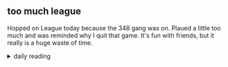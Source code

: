 ## too much league

Hopped on League today because the 348 gang was on. Plaued a little too much and was reminded why I quit that game. It's fun with friends, but it really is a huge waste of time.

<details markdown="1">
<summary>daily reading</summary>

| {{ page.date | date: "%B %-d, %Y" }} |
| :-------------: |
| [Gen. 32; Mark 3; Est. 8; Rom. 3]({% link _Bible/Bible-year-2.md %}) |
| [WSC 33-36]({% link _wsc/wsc-month-1.md %}) |
| [The Athanasian Creed](https://threeforms.org/the-athanasian-creed/) |

</details>